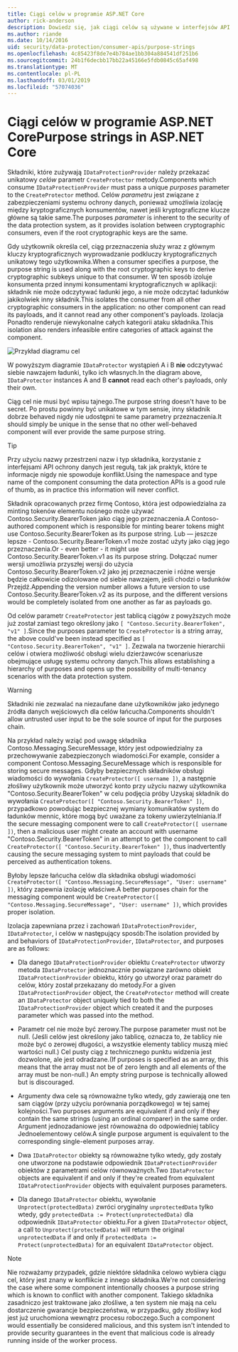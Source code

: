 ```yaml
---
title: Ciągi celów w programie ASP.NET Core
author: rick-anderson
description: Dowiedz się, jak ciągi celów są używane w interfejsów API do ochrony danych usługi ASP.NET Core.
ms.author: riande
ms.date: 10/14/2016
uid: security/data-protection/consumer-apis/purpose-strings
ms.openlocfilehash: 4c85423f8de7e4b784ae1bb304a884541df251b6
ms.sourcegitcommit: 24b1f6decbb17bb22a45166e5fdb0845c65af498
ms.translationtype: MT
ms.contentlocale: pl-PL
ms.lasthandoff: 03/01/2019
ms.locfileid: "57074036"
---
```

# <a name="purpose-strings-in-aspnet-core"></a><span data-ttu-id="f1bb5-103">Ciągi celów w programie ASP.NET Core</span><span class="sxs-lookup"><span data-stu-id="f1bb5-103">Purpose strings in ASP.NET Core</span></span>

<a name="data-protection-consumer-apis-purposes"></a>

<span data-ttu-id="f1bb5-104">Składniki, które zużywają `IDataProtectionProvider` należy przekazać unikatowy *celów* parametr `CreateProtector` metody.</span><span class="sxs-lookup"><span data-stu-id="f1bb5-104">Components which consume `IDataProtectionProvider` must pass a unique *purposes* parameter to the `CreateProtector` method.</span></span> <span data-ttu-id="f1bb5-105">Celów *parametru* jest związane z zabezpieczeniami systemu ochrony danych, ponieważ umożliwia izolację między kryptograficznych konsumentów, nawet jeśli kryptograficzne klucze główne są takie same.</span><span class="sxs-lookup"><span data-stu-id="f1bb5-105">The purposes *parameter* is inherent to the security of the data protection system, as it provides isolation between cryptographic consumers, even if the root cryptographic keys are the same.</span></span>

<span data-ttu-id="f1bb5-106">Gdy użytkownik określa cel, ciąg przeznaczenia służy wraz z głównym kluczy kryptograficznych wyprowadzanie podkluczy kryptograficznych unikatowy tego użytkownika.</span><span class="sxs-lookup"><span data-stu-id="f1bb5-106">When a consumer specifies a purpose, the purpose string is used along with the root cryptographic keys to derive cryptographic subkeys unique to that consumer.</span></span> <span data-ttu-id="f1bb5-107">W ten sposób izoluje konsumenta przed innymi konsumentami kryptograficznych w aplikacji: składnik nie może odczytywać ładunki jego, a nie może odczytać ładunków jakikolwiek inny składnik.</span><span class="sxs-lookup"><span data-stu-id="f1bb5-107">This isolates the consumer from all other cryptographic consumers in the application: no other component can read its payloads, and it cannot read any other component's payloads.</span></span> <span data-ttu-id="f1bb5-108">Izolacja Ponadto renderuje niewykonalne całych kategorii ataku składnika.</span><span class="sxs-lookup"><span data-stu-id="f1bb5-108">This isolation also renders infeasible entire categories of attack against the component.</span></span>

![Przykład diagramu cel](purpose-strings/_static/purposes.png)

<span data-ttu-id="f1bb5-110">W powyższym diagramie `IDataProtector` wystąpień A i B **nie** odczytywać siebie nawzajem ładunki, tylko ich własnych.</span><span class="sxs-lookup"><span data-stu-id="f1bb5-110">In the diagram above, `IDataProtector` instances A and B **cannot** read each other's payloads, only their own.</span></span>

<span data-ttu-id="f1bb5-111">Ciąg cel nie musi być wpisu tajnego.</span><span class="sxs-lookup"><span data-stu-id="f1bb5-111">The purpose string doesn't have to be secret.</span></span> <span data-ttu-id="f1bb5-112">Po prostu powinny być unikatowe w tym sensie, inny składnik dobrze behaved nigdy nie udostępni te same parametry przeznaczenia.</span><span class="sxs-lookup"><span data-stu-id="f1bb5-112">It should simply be unique in the sense that no other well-behaved component will ever provide the same purpose string.</span></span>

>[!TIP]
> <span data-ttu-id="f1bb5-113">Przy użyciu nazwy przestrzeni nazw i typ składnika, korzystanie z interfejsami API ochrony danych jest regułą, tak jak praktyk, które te informacje nigdy nie spowoduje konflikt.</span><span class="sxs-lookup"><span data-stu-id="f1bb5-113">Using the namespace and type name of the component consuming the data protection APIs is a good rule of thumb, as in practice this information will never conflict.</span></span>
>
><span data-ttu-id="f1bb5-114">Składnik opracowanych przez firmę Contoso, która jest odpowiedzialna za minting tokenów elementu nośnego może używać Contoso.Security.BearerToken jako ciąg jego przeznaczenia.</span><span class="sxs-lookup"><span data-stu-id="f1bb5-114">A Contoso-authored component which is responsible for minting bearer tokens might use Contoso.Security.BearerToken as its purpose string.</span></span> <span data-ttu-id="f1bb5-115">Lub — jeszcze lepsze - Contoso.Security.BearerToken.v1 może zostać użyty jako ciąg jego przeznaczenia.</span><span class="sxs-lookup"><span data-stu-id="f1bb5-115">Or - even better - it might use Contoso.Security.BearerToken.v1 as its purpose string.</span></span> <span data-ttu-id="f1bb5-116">Dołączać numer wersji umożliwia przyszłej wersji do użycia Contoso.Security.BearerToken.v2 jako jej przeznaczenie i różne wersje będzie całkowicie odizolowane od siebie nawzajem, jeśli chodzi o ładunków Przejdź.</span><span class="sxs-lookup"><span data-stu-id="f1bb5-116">Appending the version number allows a future version to use Contoso.Security.BearerToken.v2 as its purpose, and the different versions would be completely isolated from one another as far as payloads go.</span></span>

<span data-ttu-id="f1bb5-117">Od celów parametr `CreateProtector` jest tablicą ciągów z powyższych może już został zamiast tego określony jako `[ "Contoso.Security.BearerToken", "v1" ]`.</span><span class="sxs-lookup"><span data-stu-id="f1bb5-117">Since the purposes parameter to `CreateProtector` is a string array, the above could've been instead specified as `[ "Contoso.Security.BearerToken", "v1" ]`.</span></span> <span data-ttu-id="f1bb5-118">Zezwala na tworzenie hierarchii celów i otwiera możliwość obsługi wielu dzierżawców scenariusze obejmujące usługę systemu ochrony danych.</span><span class="sxs-lookup"><span data-stu-id="f1bb5-118">This allows establishing a hierarchy of purposes and opens up the possibility of multi-tenancy scenarios with the data protection system.</span></span>

<a name="data-protection-contoso-purpose"></a>

>[!WARNING]
> <span data-ttu-id="f1bb5-119">Składniki nie zezwalać na niezaufane dane użytkowników jako jedynego źródła danych wejściowych dla celów łańcucha.</span><span class="sxs-lookup"><span data-stu-id="f1bb5-119">Components shouldn't allow untrusted user input to be the sole source of input for the purposes chain.</span></span>
>
><span data-ttu-id="f1bb5-120">Na przykład należy wziąć pod uwagę składnika Contoso.Messaging.SecureMessage, który jest odpowiedzialny za przechowywanie zabezpieczonych wiadomości.</span><span class="sxs-lookup"><span data-stu-id="f1bb5-120">For example, consider a component Contoso.Messaging.SecureMessage which is responsible for storing secure messages.</span></span> <span data-ttu-id="f1bb5-121">Gdyby bezpiecznych składników obsługi wiadomości do wywołania `CreateProtector([ username ])`, a następnie złośliwy użytkownik może utworzyć konto przy użyciu nazwy użytkownika "Contoso.Security.BearerToken" w celu podjęcia próby Uzyskaj składnik do wywołania `CreateProtector([ "Contoso.Security.BearerToken" ])`, przypadkowo powodując bezpiecznej wymiany komunikatów system do ładunków mennic, które mogą być uważane za tokeny uwierzytelniania.</span><span class="sxs-lookup"><span data-stu-id="f1bb5-121">If the secure messaging component were to call `CreateProtector([ username ])`, then a malicious user might create an account with username "Contoso.Security.BearerToken" in an attempt to get the component to call `CreateProtector([ "Contoso.Security.BearerToken" ])`, thus inadvertently causing the secure messaging system to mint payloads that could be perceived as authentication tokens.</span></span>
>
><span data-ttu-id="f1bb5-122">Byłoby lepsze łańcucha celów dla składnika obsługi wiadomości `CreateProtector([ "Contoso.Messaging.SecureMessage", "User: username" ])`, który zapewnia izolację właściwe.</span><span class="sxs-lookup"><span data-stu-id="f1bb5-122">A better purposes chain for the messaging component would be `CreateProtector([ "Contoso.Messaging.SecureMessage", "User: username" ])`, which provides proper isolation.</span></span>

<span data-ttu-id="f1bb5-123">Izolacja zapewniana przez i zachowań `IDataProtectionProvider`, `IDataProtector`, i celów w następujący sposób:</span><span class="sxs-lookup"><span data-stu-id="f1bb5-123">The isolation provided by and behaviors of `IDataProtectionProvider`, `IDataProtector`, and purposes are as follows:</span></span>

* <span data-ttu-id="f1bb5-124">Dla danego `IDataProtectionProvider` obiektu `CreateProtector` utworzy metoda `IDataProtector` jednoznacznie powiązane zarówno obiekt `IDataProtectionProvider` obiektu, który go utworzył oraz parametr do celów, który został przekazany do metody.</span><span class="sxs-lookup"><span data-stu-id="f1bb5-124">For a given `IDataProtectionProvider` object, the `CreateProtector` method will create an `IDataProtector` object uniquely tied to both the `IDataProtectionProvider` object which created it and the purposes parameter which was passed into the method.</span></span>

* <span data-ttu-id="f1bb5-125">Parametr cel nie może być zerowy.</span><span class="sxs-lookup"><span data-stu-id="f1bb5-125">The purpose parameter must not be null.</span></span> <span data-ttu-id="f1bb5-126">(Jeśli celów jest określony jako tablicę, oznacza to, że tablicy nie może być o zerowej długości, a wszystkie elementy tablicy muszą mieć wartości null.) Cel pusty ciąg z technicznego punktu widzenia jest dozwolone, ale jest odradzane.</span><span class="sxs-lookup"><span data-stu-id="f1bb5-126">(If purposes is specified as an array, this means that the array must not be of zero length and all elements of the array must be non-null.) An empty string purpose is technically allowed but is discouraged.</span></span>

* <span data-ttu-id="f1bb5-127">Argumenty dwa cele są równoważne tylko wtedy, gdy zawierają one ten sam ciągów (przy użyciu porównania porządkowego) w tej samej kolejności.</span><span class="sxs-lookup"><span data-stu-id="f1bb5-127">Two purposes arguments are equivalent if and only if they contain the same strings (using an ordinal comparer) in the same order.</span></span> <span data-ttu-id="f1bb5-128">Argument jednozadaniowe jest równoważna do odpowiedniej tablicy Jednoelementowy celów.</span><span class="sxs-lookup"><span data-stu-id="f1bb5-128">A single purpose argument is equivalent to the corresponding single-element purposes array.</span></span>

* <span data-ttu-id="f1bb5-129">Dwa `IDataProtector` obiekty są równoważne tylko wtedy, gdy zostały one utworzone na podstawie odpowiednik `IDataProtectionProvider` obiektów z parametrami celów równoważnych.</span><span class="sxs-lookup"><span data-stu-id="f1bb5-129">Two `IDataProtector` objects are equivalent if and only if they're created from equivalent `IDataProtectionProvider` objects with equivalent purposes parameters.</span></span>

* <span data-ttu-id="f1bb5-130">Dla danego `IDataProtector` obiektu, wywołanie `Unprotect(protectedData)` zwróci oryginalny `unprotectedData` tylko wtedy, gdy `protectedData := Protect(unprotectedData)` dla odpowiednik `IDataProtector` obiektu.</span><span class="sxs-lookup"><span data-stu-id="f1bb5-130">For a given `IDataProtector` object, a call to `Unprotect(protectedData)` will return the original `unprotectedData` if and only if `protectedData := Protect(unprotectedData)` for an equivalent `IDataProtector` object.</span></span>

> [!NOTE]
> <span data-ttu-id="f1bb5-131">Nie rozważamy przypadek, gdzie niektóre składnika celowo wybiera ciągu cel, który jest znany w konflikcie z innego składnika.</span><span class="sxs-lookup"><span data-stu-id="f1bb5-131">We're not considering the case where some component intentionally chooses a purpose string which is known to conflict with another component.</span></span> <span data-ttu-id="f1bb5-132">Takiego składnika zasadniczo jest traktowane jako złośliwe, a ten system nie mają na celu dostarczenie gwarancje bezpieczeństwa, w przypadku, gdy złośliwy kod jest już uruchomiona wewnątrz procesu roboczego.</span><span class="sxs-lookup"><span data-stu-id="f1bb5-132">Such a component would essentially be considered malicious, and this system isn't intended to provide security guarantees in the event that malicious code is already running inside of the worker process.</span></span>
